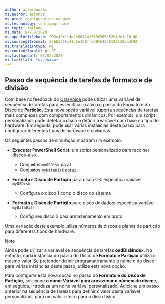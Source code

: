 ```yaml
---
author: aczechowski
ms.author: aaroncz
ms.prod: configuration-manager
ms.technology: configmgr-core
ms.topic: include
ms.date: 04/30/2020
ms.openlocfilehash: 909e40c31da2e6642a1559d055c52bfde1c18fd0
ms.sourcegitcommit: 56bb5419c41c2e150ffed0564350123135ea4592
ms.translationtype: MT
ms.contentlocale: pt-PT
ms.lasthandoff: 05/02/2020
ms.locfileid: "82729499"
---
```

## <a name="improvement-to-format-and-partition-disk-task-sequence-step"></a><a name="bkmk_osdpart"></a>Passo de sequência de tarefas de formato e de divisão

<!--6610288-->

Com base no feedback do [UserVoice,](https://configurationmanager.uservoice.com/forums/300492-ideas/suggestions/34167106-disk-number-variable-for-format-and-partition-disk)pode utilizar uma variável de sequência de tarefas para especificar o alvo do passo do Formato e do Disco de **Partição.** Esta nova opção variável suporta sequências de tarefas mais complexas com comportamentos dinâmicos. Por exemplo, um script personalizado pode detetar o disco e definir a variável com base no tipo de hardware. Em seguida, pode usar várias instâncias deste passo para configurar diferentes tipos de hardware e divisórias.

Os seguintes passos de simulação mostram um exemplo:

- **Executar PowerShell Script**: um script personalizado para recolher discos-alvo
  - Conjuntos `myOSDisk` para`1`
  - Conjuntos `myDataDisk` para`2`

- **Formato e Disco de Partição** para disco OS: especifica variável `myOSDisk`
  - Configura o disco 1 como o disco do sistema

- **Formato e Disco de Partição** para disco de dados: especifica variável `myDataDisk`
  - Configures disco 2 para armazenamento em bruto

Uma variação deste exemplo utiliza números de discos e planos de partição para diferentes tipos de hardware.

> [!NOTE]
> Ainda pode utilizar a variável de sequência de tarefas **osdDiskIndex**. No entanto, cada instância do passo do Disco de **Formato e Partição** utiliza o mesmo valor. Se pretender definir programáticamente o número do disco para várias instâncias deste passo, utilize esta nova opção.

Para configurar esta nova opção no passo do **Formato e do Disco de Partição,** selecione **o nome Variável para armazenar o número do disco**e, em seguida, introduza um nome variável personalizado. Adicione um passo anterior na sequência de tarefas para definir o valor desta variável personalizada para um valor inteiro para o disco físico.

